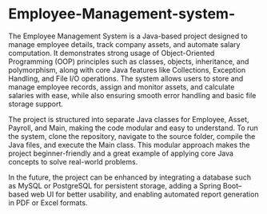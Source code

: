 # Employee-Management-system-


The Employee Management System is a Java-based project designed to manage employee details, track company assets, and automate salary computation. It demonstrates strong usage of Object-Oriented Programming (OOP) principles such as classes, objects, inheritance, and polymorphism, along with core Java features like Collections, Exception Handling, and File I/O operations. The system allows users to store and manage employee records, assign and monitor assets, and calculate salaries with ease, while also ensuring smooth error handling and basic file storage support.

The project is structured into separate Java classes for Employee, Asset, Payroll, and Main, making the code modular and easy to understand. To run the system, clone the repository, navigate to the source folder, compile the Java files, and execute the Main class. This modular approach makes the project beginner-friendly and a great example of applying core Java concepts to solve real-world problems.

In the future, the project can be enhanced by integrating a database such as MySQL or PostgreSQL for persistent storage, adding a Spring Boot–based web UI for better usability, and enabling automated report generation in PDF or Excel formats.
